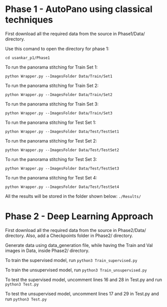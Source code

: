 # Phase 1 - AutoPano using classical techniques

First download all the required data from the source in Phase1/Data/ directory. 

Use this comand to open the directory for phase 1:

`cd usankar_p1/Phase1`

To run the panorama stitching for Train Set 1:

`python Wrapper.py --ImagesFolder Data/Train/Set1`

To run the panorama stitching for Train Set 2:

`python Wrapper.py --ImagesFolder Data/Train/Set2`

To run the panorama stitching for Train Set 3:

`python Wrapper.py --ImagesFolder Data/Train/Set3`

To run the panorama stitching for Test Set 1:

`python Wrapper.py --ImagesFolder Data/Test/TestSet1`

To run the panorama stitching for Test Set 2:

`python Wrapper.py --ImagesFolder Data/Test/TestSet2`

To run the panorama stitching for Test Set 3:

`python Wrapper.py --ImagesFolder Data/Test/TestSet3`

To run the panorama stitching for Test Set 4:

`python Wrapper.py --ImagesFolder Data/Test/TestSet4`

All the results will be stored in the folder shown below:
`./Results/`





# Phase 2 - Deep Learning Approach

First download all the required data from the source in Phase2/Data/ directory. Also, add a Checkpoints folder in Phase2/ directory.

Generate data using data_generation file, while having the Train and Val images in Data, inside Phase2/ directory.

To train the supervised model, run `python3 Train_supervised.py`

To train the unsupervised model, run `python3 Train_unsupervised.py`

To test the supervised model, uncomment lines 16 and 28 in Test.py and run `python3 Test.py`

To test the unsupervised model, uncomment lines 17 and 29 in Test.py and run `python3 Test.py`
